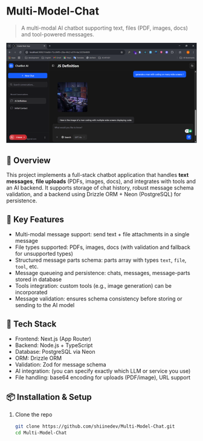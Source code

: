 # Multi-Model-Chat  
> A multi-modal AI chatbot supporting text, files (PDF, images, docs) and tool-powered messages.

![Web preview](./public/chatbot.PNG)
## 🧠 Overview  
This project implements a full-stack chatbot application that handles **text messages**, **file uploads** (PDFs, images, docs), and integrates with tools and an AI backend. It supports storage of chat history, robust message schema validation, and a backend using Drizzle ORM + Neon (PostgreSQL) for persistence.

## 🚀 Key Features  
- Multi-modal message support: send text + file attachments in a single message  
- File types supported: PDFs, images, docs (with validation and fallback for unsupported types)  
- Structured message parts schema: parts array with types `text`, `file`, `tool`, etc.  
- Message queueing and persistence: chats, messages, message-parts stored in database  
- Tools integration: custom tools (e.g., image generation) can be incorporated  
- Message validation: ensures schema consistency before storing or sending to the AI model  

## 🧱 Tech Stack  
- Frontend: Next.js (App Router)  
- Backend: Node.js + TypeScript  
- Database: PostgreSQL via Neon  
- ORM: Drizzle ORM  
- Validation: Zod for message schema  
- AI integration: (you can specify exactly which LLM or service you use)  
- File handling: base64 encoding for uploads (PDF/image), URL support  

## 📦 Installation & Setup  

1. Clone the repo  
   ```bash
   git clone https://github.com/shiinedev/Multi-Model-Chat.git
   cd Multi-Model-Chat
